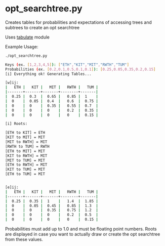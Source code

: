 # opt_searchtree.py
Creates tables for probabilities and expectations of accessing trees and subtrees to create an opt searchtree

Uses [tabulate](https://bitbucket.org/astanin/python-tabulate) module

Example Usage:

```bash
./opt_searchtree.py

Keys (ex. [1,2,3,4,5]): ["ETH","KIT","MIT","RWTH","TUM"]
Probabilities (ex. [0.2,0.1,0.5,0.1,0.1]): [0.25,0.05,0.35,0.2,0.15]
[i] Everything ok! Generating Tables...

[w]ij:
|   ETH |   KIT |   MIT |   RWTH |   TUM |
|-------+-------+-------+--------+-------|
|  0.25 |  0.3  |  0.65 |   0.85 |  1    |
|  0    |  0.05 |  0.4  |   0.6  |  0.75 |
|  0    |  0    |  0.35 |   0.55 |  0.7  |
|  0    |  0    |  0    |   0.2  |  0.35 |
|  0    |  0    |  0    |   0    |  0.15 |

[i] Roots: 

[ETH to KIT] = ETH
[KIT to MIT] = MIT
[MIT to RWTH] = MIT
[RWTH to TUM] = RWTH
[ETH to MIT] = MIT
[KIT to RWTH] = MIT
[MIT to TUM] = MIT
[ETH to RWTH] = MIT
[KIT to TUM] = MIT
[ETH to TUM] = MIT


[e]ij:
|   ETH |   KIT |   MIT |   RWTH |   TUM |
|-------+-------+-------+--------+-------|
|  0.25 |  0.35 |  1    |   1.4  |  1.85 |
|  0    |  0.05 |  0.45 |   0.85 |  1.3  |
|  0    |  0    |  0.35 |   0.75 |  1.2  |
|  0    |  0    |  0    |   0.2  |  0.5  |
|  0    |  0    |  0    |   0    |  0.15 |
```

Probabilities must add up to 1.0 and must be floating point numbers.
Roots are displayed in case you want to actually draw or create the opt searchtree from these values.
